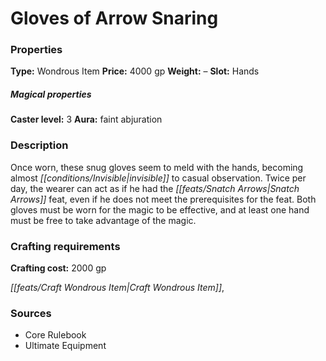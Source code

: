 ﻿---
Title: "Gloves of Arrow Snaring"
Type: "Wondrous Item"
Price: "4000 gp"
Weight: "–"
Slot: "Hands"
Caster level: "3"
Aura: "faint abjuration"
Description: |
  "Once worn, these snug gloves seem to meld with the hands, becoming almost invisible to casual observation. Twice per day, the wearer can act as if he had the Snatch Arrows feat, even if he does not meet the prerequisites for the feat. Both gloves must be worn for the magic to be effective, and at least one hand must be free to take advantage of the magic."
Crafting cost: "2000 gp"
Sources: "['Core Rulebook', 'Ultimate Equipment']"
---

# Gloves of Arrow Snaring

### Properties

**Type:** Wondrous Item **Price:** 4000 gp **Weight:** – **Slot:** Hands

##### Magical properties

**Caster level:** 3 **Aura:** faint abjuration

### Description

Once worn, these snug gloves seem to meld with the hands, becoming almost _[[conditions/Invisible|invisible]]_ to casual observation. Twice per day, the wearer can act as if he had the _[[feats/Snatch Arrows|Snatch Arrows]]_ feat, even if he does not meet the prerequisites for the feat. Both gloves must be worn for the magic to be effective, and at least one hand must be free to take advantage of the magic.

### Crafting requirements

**Crafting cost:** 2000 gp

_[[feats/Craft Wondrous Item|Craft Wondrous Item]]_,

### Sources

* Core Rulebook
* Ultimate Equipment